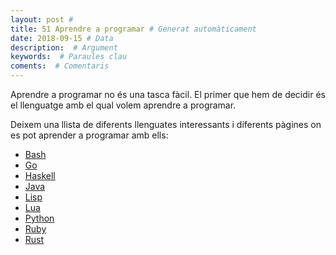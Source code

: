 ```yaml
---
layout: post #
title: 51 Aprendre a programar # Generat automàticament
date: 2018-09-15 # Data
description:  # Argument
keywords:  # Paraules clau
coments:  # Comentaris
---
```


Aprendre a programar no és una tasca fàcil. El primer que hem de decidir és el llenguatge amb el qual volem aprendre a programar.

Deixem una llista de diferents llenguates interessants i diferents pàgines on es pot aprender a programar amb ells:

- [Bash](https://www.gnu.org/software/bash/)
- [Go](https://golang.org/)
- [Haskell](https://www.haskell.org/)
- [Java](https://go.java/index.html)
- [Lisp](http://lisp-lang.org/)
- [Lua](https://www.lua.org/)
- [Python](https://www.python.org/)
- [Ruby](https://www.ruby-lang.org/en/)
- [Rust](https://www.rust-lang.org/en-US/)
